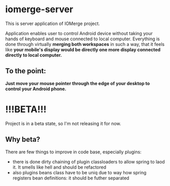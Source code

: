 # iomerge-server
This is server application of IOMerge project.

Application enables user to control Android device without taking your hands of keyboard and mouse connected to local computer. 
Everything is done through virtually **merging both workspaces** in such a way, that it feels like **your mobile's display would be directly 
one more display connected directly to local computer.**

## To the point:
**Just move your mouse pointer through the edge of your desktop to control your Android phone.**

# !!!BETA!!!
Project is in a beta state, so I'm not releasing it for now.

## Why beta?
There are few things to improve in code base, especially plugins:
- there is done dirty chaining of plugin classloaders to allow spring to laod it. It smells like hell and should be refactored
- also plugins beans class have to be uniq due to way how spring registers bean definitions: it should be futher separated


